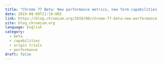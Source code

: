 ```yaml
---
title: "Chrome 77 Beta: New performance metrics, new form capabilities, capabilities in origin trials and more"
date: 2019-08-09T21:19:00Z
link: https://blog.chromium.org/2019/08/chrome-77-beta-new-performance-metrics.html?utm_medium=RSS&utm_source=news.12bit.vn
site: blog.chromium.org
language: English
category:
  - beta
  - capabilities
  - origin trials
  - performance
draft: false
---
```

